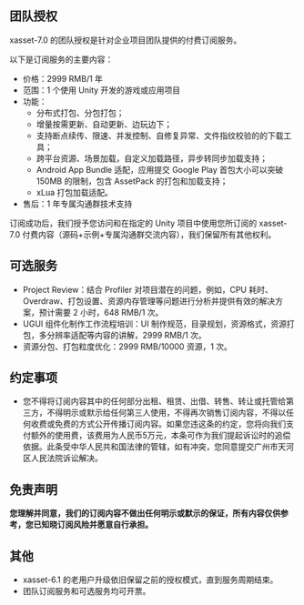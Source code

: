 <!-- docs/team-plan.md -->
## 团队授权

xasset-7.0 的团队授权是针对企业项目团队提供的付费订阅服务。

以下是订阅服务的主要内容：

- 价格：2999 RMB/1 年
- 范围：1 个使用 Unity 开发的游戏或应用项目
- 功能：
    - 分布式打包、分包打包；
    - 增量按需更新、自动更新、边玩边下；
    - 支持断点续传、限速、并发控制、自修复异常、文件指纹校验的的下载工具；
    - 跨平台资源、场景加载，自定义加载路径，异步转同步加载支持；
    - Android App Bundle 适配，应用提交 Google Play 首包大小可以突破 150MB 的限制，包含 AssetPack 的打包和加载支持；
    - xLua 打包加载适配。
- 售后：1 年专属沟通群技术支持

订阅成功后，我们授予您访问和在指定的 Unity 项目中使用您所订阅的 xasset-7.0 付费内容（源码+示例+专属沟通群交流内容），我们保留所有其他权利。

## 可选服务

- Project Review：结合 Profiler 对项目潜在的问题，例如，CPU 耗时、Overdraw、打包设置、资源内存管理等问题进行分析并提供有效的解决方案，预计需要 2 小时，648 RMB/1 次。
- UGUI 组件化制作工作流程培训：UI 制作规范，目录规划，资源格式，资源打包，多分辨率适配等内容的讲解，2999 RMB/1 次。
- 资源分包、打包粒度优化：2999 RMB/10000 资源，1 次。

## 约定事项

- 您不得将订阅内容其中的任何部分出租、租赁、出借、转售、转让或托管给第三方，不得明示或默示给任何第三人使用，不得再次销售订阅内容，不得以任何收费或免费的方式公开传播订阅内容。如果您违这条的约定，您将向我们支付额外的使用费，该费用为人民币5万元，本条可作为我们提起诉讼时的追偿依据。此条受中华人民共和国法律的管辖，如有冲突，您同意提交广州市天河区人民法院诉讼解决。

## 免责声明

**您理解并同意，我们的订阅内容不做出任何明示或默示的保证，所有内容仅供参考，您已知晓订阅风险并愿意自行承担。**

## 其他

- xasset-6.1 的老用户升级依旧保留之前的授权模式，直到服务周期结束。
- 团队订阅服务和可选服务均可开票。